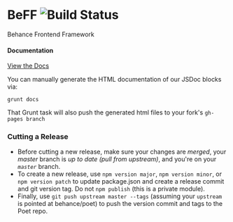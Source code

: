 BeFF ![Build Status](https://travis-ci.org/behance/BeFF.svg?branch=master)
====

Behance Frontend Framework

#### Documentation

[View the Docs](https://behance.github.io/BeFF)

You can manually generate the HTML documentation of our JSDoc blocks via:

`grunt docs`

That Grunt task will also push the generated html files to your fork's `gh-pages branch`

### Cutting a Release

 * Before cutting a new release, make sure your changes are *merged*, your *master* branch is *up to date (pull from upstream)*, and you're on your *`master`* branch.
 * To create a new release, use `npm version major`, `npm version minor`, or `npm version patch` to update package.json and create a release commit and git version tag. Do not `npm publish` (this is a private module).
 * Finally, use `git push upstream master --tags` (assuming your `upstream` is pointed at behance/poet) to push the version commit and tags to the Poet repo.
